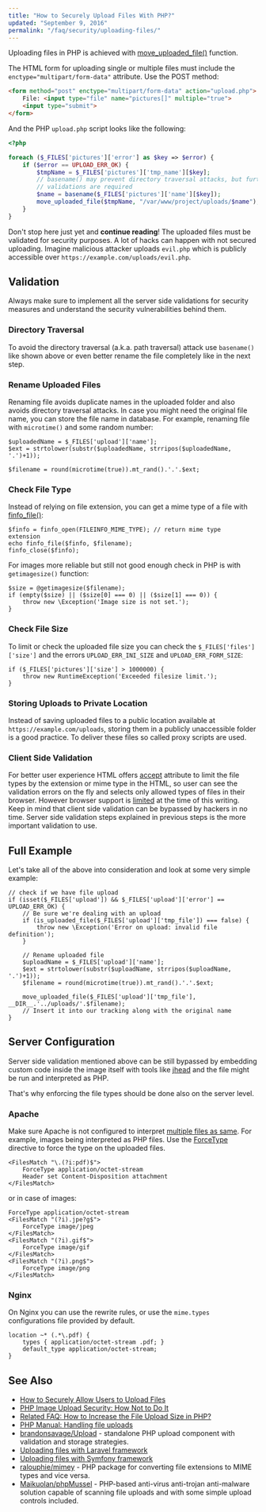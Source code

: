 ```yaml
---
title: "How to Securely Upload Files With PHP?"
updated: "September 9, 2016"
permalink: "/faq/security/uploading-files/"
---
```


Uploading files in PHP is achieved with
[move_uploaded_file()](http://php.net/manual/en/function.move-uploaded-file.php)
function.

The HTML form for uploading single or multiple files must include the
`enctype="multipart/form-data"` attribute. Use the POST method:

```html
<form method="post" enctype="multipart/form-data" action="upload.php">
    File: <input type="file" name="pictures[]" multiple="true">
    <input type="submit">
</form>
```

And the PHP `upload.php` script looks like the following:

```php
<?php

foreach ($_FILES['pictures']['error'] as $key => $error) {
    if ($error == UPLOAD_ERR_OK) {
        $tmpName = $_FILES['pictures']['tmp_name'][$key];
        // basename() may prevent directory traversal attacks, but further
        // validations are required
        $name = basename($_FILES['pictures']['name'][$key]);
        move_uploaded_file($tmpName, "/var/www/project/uploads/$name");
    }
}
```

Don't stop here just yet and **continue reading**! The uploaded files must be
validated for security purposes. A lot of hacks can happen with not secured
uploading. Imagine malicious attacker uploads `evil.php` which is publicly
accessible over `https://example.com/uploads/evil.php`.

## Validation

Always make sure to implement all the server side validations for security measures
and understand the security vulnerabilities behind them.

### Directory Traversal

To avoid the directory traversal (a.k.a. path traversal) attack use `basename()`
like shown above or even better rename the file completely like in the next
step.

### Rename Uploaded Files

Renaming file avoids duplicate names in the uploaded folder and also avoids
directory traversal attacks. In case you might need the original file name, you
can store the file name in database. For example, renaming file with `microtime()`
and some random number:

```php?start_inline=1
$uploadedName = $_FILES['upload']['name'];
$ext = strtolower(substr($uploadedName, strripos($uploadedName, '.')+1));

$filename = round(microtime(true)).mt_rand().'.'.$ext;
```

### Check File Type

Instead of relying on file extension, you can get a mime type of a file with
[finfo_file()](http://www.php.net/manual/en/function.finfo-file.php):

```php?start_inline=1
$finfo = finfo_open(FILEINFO_MIME_TYPE); // return mime type  extension
echo finfo_file($finfo, $filename);
finfo_close($finfo);
```

For images more reliable but still not good enough check in PHP is with
`getimagesize()` function:

```php?start_inline=1
$size = @getimagesize($filename);
if (empty($size) || ($size[0] === 0) || ($size[1] === 0)) {
    throw new \Exception('Image size is not set.');
}
```

### Check File Size

To limit or check the uploaded file size you can check the `$_FILES['files']['size']`
and the errors `UPLOAD_ERR_INI_SIZE` and `UPLOAD_ERR_FORM_SIZE`:

```php?start_inline=1
if ($_FILES['pictures']['size'] > 1000000) {
    throw new RuntimeException('Exceeded filesize limit.');
}
```

### Storing Uploads to Private Location

Instead of saving uploaded files to a public location available at
`https://example.com/uploads`, storing them in a publicly unaccessible folder is
a good practice. To deliver these files so called proxy scripts are used.

### Client Side Validation

For better user experience HTML offers
[accept](https://developer.mozilla.org/en/docs/Web/HTML/Element/input) attribute
to limit the file types by the extension or mime type in the HTML, so user can
see the validation errors on the fly and selects only allowed types of files in
their browser. However browser support is
[limited](http://caniuse.com/#feat=input-file-accept) at the time of this writing.
Keep in mind that client side validation can be bypassed by hackers in no time.
Server side validation steps explained in previous steps is the more important
validation to use.

## Full Example

Let's take all of the above into consideration and look at some very simple
example:

```php?start_inline=1
// check if we have file upload
if (isset($_FILES['upload']) && $_FILES['upload']['error'] == UPLOAD_ERR_OK) {
    // Be sure we're dealing with an upload
    if (is_uploaded_file($_FILES['upload']['tmp_file']) === false) {
        throw new \Exception('Error on upload: invalid file definition');
    }

    // Rename uploaded file
    $uploadName = $_FILES['upload']['name'];
    $ext = strtolower(substr($uploadName, strripos($uploadName, '.')+1));
    $filename = round(microtime(true)).mt_rand().'.'.$ext;

    move_uploaded_file($_FILES['upload']['tmp_file'], __DIR__.'../uploads/'.$filename);
    // Insert it into our tracking along with the original name
}
```

## Server Configuration

Server side validation mentioned above can be still bypassed by embedding custom
code inside the image itself with tools like [jhead](http://www.sentex.net/~mwandel/jhead/)
and the file might be run and interpreted as PHP.

That's why enforcing the file types should be done also on the server level.

### Apache

Make sure Apache is not configured to interpret
[multiple files as same](http://httpd.apache.org/docs/2.4/mod/mod_mime.html#multipleext).
For example, images being interpreted as PHP files. Use the
[ForceType](http://httpd.apache.org/docs/2.0/mod/core.html#forcetype) directive
to force the type on the uploaded files.

```
<FilesMatch "\.(?i:pdf)$">
    ForceType application/octet-stream
    Header set Content-Disposition attachment
</FilesMatch>
```

or in case of images:

```
ForceType application/octet-stream
<FilesMatch "(?i).jpe?g$">
    ForceType image/jpeg
</FilesMatch>
<FilesMatch "(?i).gif$">
    ForceType image/gif
</FilesMatch>
<FilesMatch "(?i).png$">
    ForceType image/png
</FilesMatch>
```

### Nginx

On Nginx you can use the rewrite rules, or use the `mime.types` configurations
file provided by default.

```
location ~* (.*\.pdf) {
    types { application/octet-stream .pdf; }
    default_type application/octet-stream;
}
```

## See Also

* [How to Securely Allow Users to Upload Files](https://paragonie.com/blog/2015/10/how-securely-allow-users-upload-files)
* [PHP Image Upload Security: How Not to Do It](http://nullcandy.com/php-image-upload-security-how-not-to-do-it/)
* [Related FAQ: How to Increase the File Upload Size in PHP?](/faq/how-to-increase-upload-size-in-php/)
* [PHP Manual: Handling file uploads](http://php.net/manual/en/features.file-upload.php)
* [brandonsavage/Upload](https://github.com/brandonsavage/Upload) - standalone
  PHP upload component with validation and storage strategies.
* [Uploading files with Laravel framework](https://laravel.com/docs/5.2/requests#files)
* [Uploading files with Symfony framework](http://symfony.com/doc/current/controller/upload_file.html)
* [ralouphie/mimey](https://github.com/ralouphie/mimey) - PHP package for
  converting file extensions to MIME types and vice versa.
* [Maikuolan/phpMussel](https://github.com/Maikuolan/phpMussel) - PHP-based anti-virus anti-trojan anti-malware
  solution capable of scanning file uploads and with some simple upload controls included.
